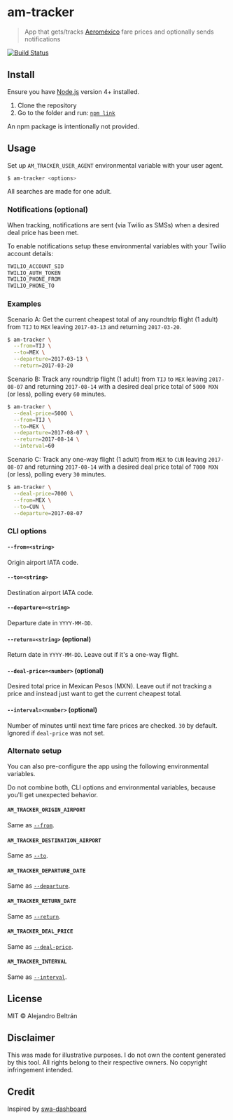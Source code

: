 # am-tracker

> App that gets/tracks [Aeroméxico](https://aeromexico.com) fare prices and optionally sends notifications

[![Build Status](https://img.shields.io/travis/alebelcor/am-tracker/master.svg)](https://travis-ci.org/alebelcor/am-tracker)

## Install

Ensure you have [Node.js](https://nodejs.org) version 4+ installed.

1. Clone the repository
2. Go to the folder and run: [`npm link`](https://docs.npmjs.com/cli/link)

An npm package is intentionally not provided.

## Usage

Set up `AM_TRACKER_USER_AGENT` environmental variable with your user agent.

```bash
$ am-tracker <options>
```

All searches are made for one adult.

### Notifications (optional)

When tracking, notifications are sent (via Twilio as SMSs) when a desired deal price has been met.

To enable notifications setup these environmental variables with your Twilio account details:

```bash
TWILIO_ACCOUNT_SID
TWILIO_AUTH_TOKEN
TWILIO_PHONE_FROM
TWILIO_PHONE_TO
```

### Examples

Scenario A: Get the current cheapest total of any roundtrip flight (1 adult) from `TIJ` to `MEX` leaving `2017-03-13` and returning `2017-03-20`.

```bash
$ am-tracker \
  --from=TIJ \
  --to=MEX \
  --departure=2017-03-13 \
  --return=2017-03-20
```

Scenario B: Track any roundtrip flight (1 adult) from `TIJ` to `MEX` leaving `2017-08-07` and returning `2017-08-14` with a desired deal price total of `5000 MXN` (or less), polling every `60` minutes.

```bash
$ am-tracker \
  --deal-price=5000 \
  --from=TIJ \
  --to=MEX \
  --departure=2017-08-07 \
  --return=2017-08-14 \
  --interval=60
```

Scenario C: Track any one-way flight (1 adult) from `MEX` to `CUN` leaving `2017-08-07` and returning `2017-08-14` with a desired deal price total of `7000 MXN` (or less), polling every `30` minutes.

```bash
$ am-tracker \
  --deal-price=7000 \
  --from=MEX \
  --to=CUN \
  --departure=2017-08-07
```

### CLI options

#### `--from=<string>`

Origin airport IATA code.

#### `--to=<string>`

Destination airport IATA code.

#### `--departure=<string>`

Departure date in `YYYY-MM-DD`.

#### `--return=<string>` (optional)

Return date in `YYYY-MM-DD`. Leave out if it's a one-way flight.

#### `--deal-price=<number>` (optional)

Desired total price in Mexican Pesos (MXN). Leave out if not tracking a price and instead just want to get the current cheapest total.

#### `--interval=<number>` (optional)

Number of minutes until next time fare prices are checked. `30` by default. Ignored if `deal-price` was not set.

### Alternate setup

You can also pre-configure the app using the following environmental variables.

Do not combine both, CLI options and environmental variables, because you'll get unexpected behavior.

#### `AM_TRACKER_ORIGIN_AIRPORT`

Same as [`--from`](#--fromstring).

#### `AM_TRACKER_DESTINATION_AIRPORT`

Same as [`--to`](#--tostring).

#### `AM_TRACKER_DEPARTURE_DATE`

Same as [`--departure`](#--departurestring).

#### `AM_TRACKER_RETURN_DATE`

Same as [`--return`](#--returnstring-optional).

#### `AM_TRACKER_DEAL_PRICE`

Same as [`--deal-price`](#--deal-pricenumber).

#### `AM_TRACKER_INTERVAL`

Same as [`--interval`](#--intervalnumber-optional).

## License

MIT © Alejandro Beltrán

## Disclaimer

This was made for illustrative purposes.
I do not own the content generated by this tool.
All rights belong to their respective owners.
No copyright infringement intended.

## Credit

Inspired by [swa-dashboard](https://github.com/ezekg/swa-dashboard)

